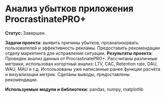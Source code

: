 # Анализ убытков приложения ProcrastinatePRO+

**Статус:** Завершен. 

**Задачи проекта:** выявить причины убытков, проанализорвать пользователей и эффективность рекламы. Предоставить рекомендации отделу маркетинга для исправления ситуации.
**Результаты проекта:** Проведен анализ данных от ProcrastinatePRO+.
Рассчитаны различные метрики, использован когортный анализ: LTV, CAC, Retention rate, DAU, WAU, MAU и т.д. Использованы уже написанные ранее функции расчёта и визуализации метрик. Сделаны выводы, предоставлены рекомендации.

**Используемые модули и библиотеки:** pandas, numpy, matplotlib
